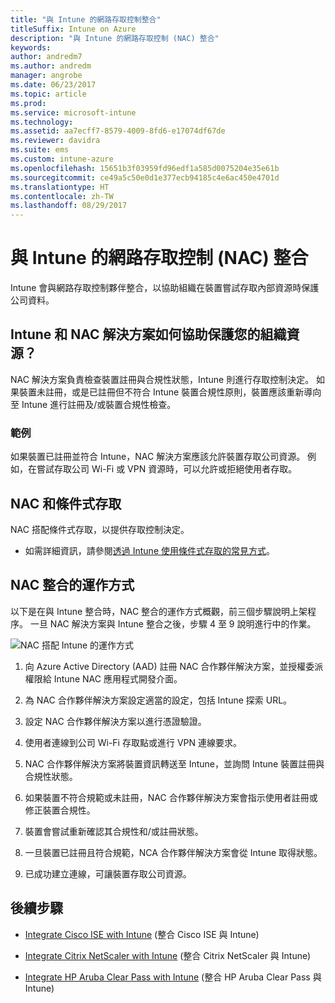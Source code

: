 ```yaml
---
title: "與 Intune 的網路存取控制整合"
titleSuffix: Intune on Azure
description: "與 Intune 的網路存取控制 (NAC) 整合"
keywords: 
author: andredm7
ms.author: andredm
manager: angrobe
ms.date: 06/23/2017
ms.topic: article
ms.prod: 
ms.service: microsoft-intune
ms.technology: 
ms.assetid: aa7ecff7-8579-4009-8fd6-e17074df67de
ms.reviewer: davidra
ms.suite: ems
ms.custom: intune-azure
ms.openlocfilehash: 15651b3f03959fd96edf1a585d0075204e35e61b
ms.sourcegitcommit: ce49a5c50e0d1e377ecb94185c4e6ac450e4701d
ms.translationtype: HT
ms.contentlocale: zh-TW
ms.lasthandoff: 08/29/2017
---
```

# <a name="network-access-control-nac-integration-with-intune"></a>與 Intune 的網路存取控制 (NAC) 整合

Intune 會與網路存取控制夥伴整合，以協助組織在裝置嘗試存取內部資源時保護公司資料。

## <a name="how-do-intune-and-nac-solutions-help-protect-your-organization-resources"></a>Intune 和 NAC 解決方案如何協助保護您的組織資源？

NAC 解決方案負責檢查裝置註冊與合規性狀態，Intune 則進行存取控制決定。 如果裝置未註冊，或是已註冊但不符合 Intune 裝置合規性原則，裝置應該重新導向至 Intune 進行註冊及/或裝置合規性檢查。

### <a name="example"></a>範例

如果裝置已註冊並符合 Intune，NAC 解決方案應該允許裝置存取公司資源。 例如，在嘗試存取公司 Wi-Fi 或 VPN 資源時，可以允許或拒絕使用者存取。

## <a name="nac-and-conditional-access"></a>NAC 和條件式存取

NAC 搭配條件式存取，以提供存取控制決定。

- 如需詳細資訊，請參閱[透過 Intune 使用條件式存取的常見方式](conditional-access-intune-common-ways-use.md)。

## <a name="how-the-nac-integration-works"></a>NAC 整合的運作方式

以下是在與 Intune 整合時，NAC 整合的運作方式概觀，前三個步驟說明上架程序。 一旦 NAC 解決方案與 Intune 整合之後，步驟 4 至 9 說明進行中的作業。

![NAC 搭配 Intune 的運作方式](./media/ca-intune-common-ways-2.png)

1.  向 Azure Active Directory (AAD) 註冊 NAC 合作夥伴解決方案，並授權委派權限給 Intune NAC 應用程式開發介面。

2.  為 NAC 合作夥伴解決方案設定適當的設定，包括 Intune 探索 URL。

3.  設定 NAC 合作夥伴解決方案以進行憑證驗證。

4.  使用者連線到公司 Wi-Fi 存取點或進行 VPN 連線要求。

5.  NAC 合作夥伴解決方案將裝置資訊轉送至 Intune，並詢問 Intune 裝置註冊與合規性狀態。

6.  如果裝置不符合規範或未註冊，NAC 合作夥伴解決方案會指示使用者註冊或修正裝置合規性。

7.  裝置會嘗試重新確認其合規性和/或註冊狀態。

8.  一旦裝置已註冊且符合規範，NCA 合作夥伴解決方案會從 Intune 取得狀態。

9.  已成功建立連線，可讓裝置存取公司資源。

## <a name="next-steps"></a>後續步驟

-   [Integrate Cisco ISE with Intune](http://www.cisco.com/c/en/us/td/docs/security/ise/2-1/admin_guide/b_ise_admin_guide_21/b_ise_admin_guide_20_chapter_01000.html) (整合 Cisco ISE 與 Intune)

-   [Integrate Citrix NetScaler with Intune](http://docs.citrix.com/en-us/netscaler-gateway/12/microsoft-intune-integration/configuring-network-access-control-device-check-for-netscaler-gateway-virtual-server-for-single-factor-authentication-deployment.html) (整合 Citrix NetScaler 與 Intune)

-   [Integrate HP Aruba Clear Pass with Intune](https://support.arubanetworks.com/Documentation/tabid/77/DMXModule/512/Command/Core_Download/Default.aspx?EntryId=23757) (整合 HP Aruba Clear Pass 與 Intune)
